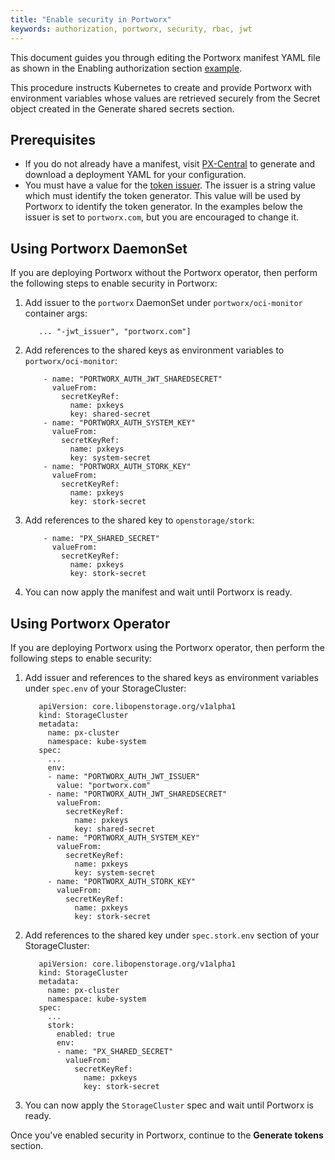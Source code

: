 ```yaml
---
title: "Enable security in Portworx"
keywords: authorization, portworx, security, rbac, jwt
---
```



This document guides you through editing the Portworx manifest YAML file as shown in
the Enabling authorization section [example](/portworx-install-with-kubernetes/operate-and-maintain-on-kubernetes/authorization/enable/#example).

This procedure instructs Kubernetes to create and provide Portworx with
environment variables whose values are retrieved securely from the Secret object
created in the Generate shared secrets section.

## Prerequisites

* If you do not already have a manifest, visit [PX-Central](https://central.portworx.com)
to generate and download a deployment YAML for your configuration.
* You must have a value for the [token issuer](/concepts/authorization/install/#configuration). The issuer is a string value which must identify the token generator. This value will be used by Portworx to identify the token generator. In the examples below the issuer is set to `portworx.com`, but you are encouraged to change it.

## Using Portworx DaemonSet

If you are deploying Portworx without the Portworx operator, then perform the following steps to enable security in Portworx:

<!-- the way this was written has me questioning whether I'm supposed to have done something already. Do users 'edit the Portworx YAML manifest' as part of these steps, or somewhere before them? -->

1. Add issuer to the `portworx` DaemonSet under `portworx/oci-monitor` container args:

    ```
       ... "-jwt_issuer", "portworx.com"]
    ```

2. Add references to the shared keys as environment variables to
`portworx/oci-monitor`:

    ```text
        - name: "PORTWORX_AUTH_JWT_SHAREDSECRET"
          valueFrom:
            secretKeyRef:
              name: pxkeys
              key: shared-secret
        - name: "PORTWORX_AUTH_SYSTEM_KEY"
          valueFrom:
            secretKeyRef:
              name: pxkeys
              key: system-secret
        - name: "PORTWORX_AUTH_STORK_KEY"
          valueFrom:
            secretKeyRef:
              name: pxkeys
              key: stork-secret
    ```

3. Add references to the shared key to `openstorage/stork`:

    ```text
        - name: "PX_SHARED_SECRET"
          valueFrom:
            secretKeyRef:
              name: pxkeys
              key: stork-secret
    ```

4. You can now apply the manifest and wait until Portworx is ready.

## Using Portworx Operator

If you are deploying Portworx using the Portworx operator, then perform the following steps to enable security:

1. Add issuer and references to the shared keys as environment variables under `spec.env` of your StorageCluster:

    ```text
       apiVersion: core.libopenstorage.org/v1alpha1
       kind: StorageCluster
       metadata:
         name: px-cluster
         namespace: kube-system
       spec:
         ...
         env:
         - name: "PORTWORX_AUTH_JWT_ISSUER"
           value: "portworx.com"
         - name: "PORTWORX_AUTH_JWT_SHAREDSECRET"
           valueFrom:
             secretKeyRef:
               name: pxkeys
               key: shared-secret
         - name: "PORTWORX_AUTH_SYSTEM_KEY"
           valueFrom:
             secretKeyRef:
               name: pxkeys
               key: system-secret
         - name: "PORTWORX_AUTH_STORK_KEY"
           valueFrom:
             secretKeyRef:
               name: pxkeys
               key: stork-secret
    ```

2. Add references to the shared key under `spec.stork.env` section of your StorageCluster:

    ```text
       apiVersion: core.libopenstorage.org/v1alpha1
       kind: StorageCluster
       metadata:
         name: px-cluster
         namespace: kube-system
       spec:
         ...
         stork:
           enabled: true
           env:
           - name: "PX_SHARED_SECRET"
             valueFrom:
               secretKeyRef:
                 name: pxkeys
                 key: stork-secret
    ```

3. You can now apply the `StorageCluster` spec and wait until Portworx is ready.

<!-- are there any instructions for this? -->

Once you've enabled security in Portworx, continue to the **Generate tokens** section.
